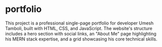 # portfolio
This project is a professional single-page portfolio for developer Umesh Tamboli, built with HTML, CSS, and JavaScript. The website's structure includes a hero section with social links, an "About Me" page highlighting his MERN stack expertise, and a grid showcasing his core technical skills.

